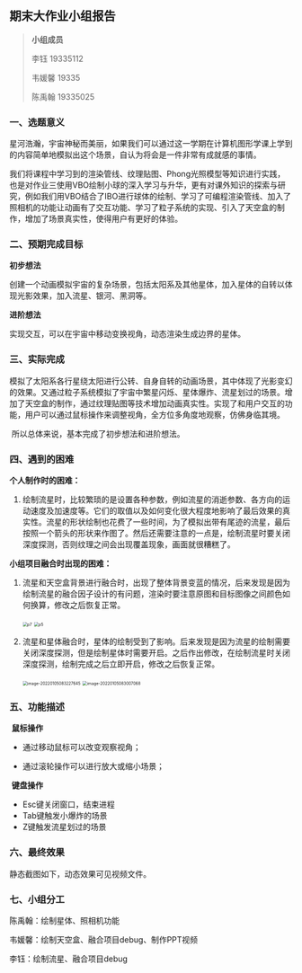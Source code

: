 ## 期末大作业小组报告

> **小组成员**
>
> 李钰		19335112
>
> 韦媛馨	19335
>
> 陈禹翰	19335025

### 一、选题意义

​		星河浩瀚，宇宙神秘而美丽，如果我们可以通过这一学期在计算机图形学课上学到的内容简单地模拟出这个场景，自认为将会是一件非常有成就感的事情。

​		我们将课程中学习到的渲染管线、纹理贴图、Phong光照模型等知识进行实践，也是对作业三使用VBO绘制小球的深入学习与升华，更有对课外知识的探索与研究，例如我们用VBO结合了IBO进行球体的绘制、学习了可编程渲染管线、加入了照相机的功能让动画有了交互功能、学习了粒子系统的实现、引入了天空盒的制作，增加了场景真实性，使得用户有更好的体验。

### 二、预期完成目标

**初步想法**

创建一个动画模拟宇宙的复杂场景，包括太阳系及其他星体，加入星体的自转以体现光影效果，加入流星、银河、黑洞等。

**进阶想法**

实现交互，可以在宇宙中移动变换视角，动态渲染生成边界的星体。

### 三、实际完成

​		模拟了太阳系各行星绕太阳进行公转、自身自转的动画场景，其中体现了光影变幻的效果。又通过粒子系统模拟了宇宙中繁星闪烁、星体爆炸、流星划过的场景。增加了天空盒的制作，通过纹理贴图等技术增加动画真实性。实现了和用户交互的功能，用户可以通过鼠标操作来调整视角，全方位多角度地观察，仿佛身临其境。

​		所以总体来说，基本完成了初步想法和进阶想法。

### 四、遇到的困难

**个人制作时的困难：**

1. 绘制流星时，比较繁琐的是设置各种参数，例如流星的消逝参数、各方向的运动速度及加速度等。它们的取值以及如何变化很大程度地影响了最后效果的真实性。流星的形状绘制也花费了一些时间，为了模拟出带有尾迹的流星，最后按照一个箭头的形状来作图了。然后还需要注意的一点是，绘制流星时要关闭深度探测，否则纹理之间会出现覆盖现象，画面就很糟糕了。

**小组项目融合时出现的困难：**

1. 流星和天空盒背景进行融合时，出现了整体背景变蓝的情况，后来发现是因为绘制流星的融合因子设计的有问题，渲染时要注意原图和目标图像之间颜色如何换算，修改之后恢复正常。

   <img src="C:\Users\16435\Desktop\temp\figure\p7.png" alt="p7" style="zoom:50%;" />  <img src="C:\Users\16435\Desktop\temp\figure\p5.png" alt="p5" style="zoom:50%;" />

2. 流星和星体融合时，星体的绘制受到了影响。后来发现是因为流星的绘制需要关闭深度探测，但是绘制星体时需要开启。之后作出修改，在绘制流星时关闭深度探测，绘制完成之后立即开启，修改之后恢复正常。

   <img src="C:\Users\16435\AppData\Roaming\Typora\typora-user-images\image-20220105083227645.png" alt="image-20220105083227645" style="zoom:50%;" />      <img src="C:\Users\16435\AppData\Roaming\Typora\typora-user-images\image-20220105083007068.png" alt="image-20220105083007068" style="zoom:50%;" />

### 五、功能描述

​	**鼠标操作**

- 通过移动鼠标可以改变观察视角；

- 通过滚轮操作可以进行放大或缩小场景；

​	**键盘操作**

- Esc键关闭窗口，结束进程
- Tab键触发小爆炸的场景
- Z键触发流星划过的场景

### 六、最终效果

静态截图如下，动态效果可见视频文件。

### 七、小组分工

陈禹翰：绘制星体、照相机功能

韦媛馨：绘制天空盒、融合项目debug、制作PPT视频

李钰：绘制流星、融合项目debug
